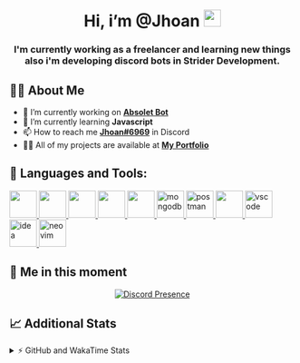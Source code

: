 <h1 align="center">Hi, i’m @Jhoan <img src="https://i.imgur.com/ILVRpZm.gif" width="30px"></h1>
<h3 align="center">I'm currently working as a freelancer and learning new things also i'm developing discord bots in Strider Development.</h3>

## 🙋‍♂️ About Me

- 🔭 I’m currently working on **[Absolet Bot](https://strider.cloud)**
- 🌱 I’m currently learning **Javascript**
- 📫 How to reach me **[Jhoan#6969](https://jhoan.monster/)** in Discord
- 👨‍💻 All of my projects are available at **[My Portfolio](https://jhoan.monster)**

## 🚀 Languages and Tools:
<p align="left"> 
    <a href="https://developer.mozilla.org/en-US/docs/Web/JavaScript" target="_blank"> <img src="https://img.icons8.com/color/48/000000/javascript.png" width="48" height="48"/> </a> 
    <a href="https://www.w3.org/html/" target="_blank"> <img src="https://img.icons8.com/color/48/000000/html-5.png" width="48" height="48"/> </a> 
    <a href="https://www.w3schools.com/css/" target="_blank"> <img src="https://img.icons8.com/color/48/000000/css3.png" width="48" height="48"/> </a> 
    <a href="https://getbootstrap.com" target="_blank"> <img src="https://img.icons8.com/color/48/000000/bootstrap.png" width="48" height="48"/> </a> 
    <a href="https://nodejs.org" target="_blank"> <img src="https://i.imgur.com/XX8lvL7.png" width="48" height="48"/> </a> 
    <a href="https://www.mongodb.com/" target="_blank"> <img src="https://i.imgur.com/nRtS3AN.png" alt="mongodb" width="48" height="48"/> </a> 
    <a href="https://postman.com" target="_blank"> <img src="https://www.vectorlogo.zone/logos/getpostman/getpostman-icon.svg" alt="postman" width="48" height="48"/> </a>   
    <a href="https://git-scm.com/" target="_blank"> <img src="https://img.icons8.com/color/48/000000/git.png" width="48" height="48"/> </a> 
    <a href="https://code.visualstudio.com" target="_blank" > <img src="https://upload.wikimedia.org/wikipedia/commons/thumb/9/9a/Visual_Studio_Code_1.35_icon.svg/2048px-Visual_Studio_Code_1.35_icon.svg.png" alt="vscode" width="48" height="48"> </a>
    <a href="https://www.jetbrains.com/es-es/idea/" target="_blank" > <img src="https://resources.jetbrains.com/storage/products/intellij-idea/img/meta/intellij-idea_logo_300x300.png" alt="idea" width="48" height="48"> </a>
    <a href="https://neovim.io" target="_blank"> <img src="https://icons.iconarchive.com/icons/papirus-team/papirus-apps/512/nvim-icon.png" alt="neovim" width="48" height="48"/> </a>
</p>
  
## 👤 Me in this moment
<p align="center">
    <a href="https://discord.com/users/852617426591154177" target="_blank" rel="nofollow">
        <img src="https://lanyard-profile-readme.vercel.app/api/852617426591154177?idleMessage=Probably%20coding%20Absolet..." alt="Discord Presence" align="center">
    </a>
</p>

## 📈 Additional Stats
<details>
    <summary>⚡ GitHub and WakaTime Stats</summary>
    <br/>

<!--START_SECTION:waka-->
![Code Time](http://img.shields.io/badge/Code%20Time-82%20hrs%2040%20mins-blue)

**🐱 My GitHub Data** 

> 🏆 374 Contributions in the Year 2022
 > 
> 📦 18.9 kB Used in GitHub's Storage 
 > 
> 💼 Opted to Hire
 > 
> 📜 4 Public Repositories 
 > 
> 🔑 12 Private Repositories  
 > 
**I'm a Night 🦉** 

```text
🌞 Morning    30 commits     ██░░░░░░░░░░░░░░░░░░░░░░░   7.79% 
🌆 Daytime    161 commits    ██████████░░░░░░░░░░░░░░░   41.82% 
🌃 Evening    162 commits    ██████████░░░░░░░░░░░░░░░   42.08% 
🌙 Night      32 commits     ██░░░░░░░░░░░░░░░░░░░░░░░   8.31%

```
📅 **I'm Most Productive on Saturday** 

```text
Monday       65 commits     ████░░░░░░░░░░░░░░░░░░░░░   16.88% 
Tuesday      45 commits     ███░░░░░░░░░░░░░░░░░░░░░░   11.69% 
Wednesday    68 commits     ████░░░░░░░░░░░░░░░░░░░░░   17.66% 
Thursday     20 commits     █░░░░░░░░░░░░░░░░░░░░░░░░   5.19% 
Friday       18 commits     █░░░░░░░░░░░░░░░░░░░░░░░░   4.68% 
Saturday     109 commits    ███████░░░░░░░░░░░░░░░░░░   28.31% 
Sunday       60 commits     ████░░░░░░░░░░░░░░░░░░░░░   15.58%

```


📊 **This Week I Spent My Time On** 

```text
⌚︎ Time Zone: America/Bogota

💬 Programming Languages: 
JavaScript               7 hrs 37 mins       ████████████████████░░░░░   81.61% 
YAML                     54 mins             ██░░░░░░░░░░░░░░░░░░░░░░░   9.69% 
JSON                     24 mins             █░░░░░░░░░░░░░░░░░░░░░░░░   4.3% 
HTML                     10 mins             ░░░░░░░░░░░░░░░░░░░░░░░░░   1.95% 
Bash                     7 mins              ░░░░░░░░░░░░░░░░░░░░░░░░░   1.38%

🔥 Editors: 
VS Code                  9 hrs 12 mins       ████████████████████████░   98.62% 
Neovim                   7 mins              ░░░░░░░░░░░░░░░░░░░░░░░░░   1.38%

🐱‍💻 Projects: 
Fium Bot                 4 hrs 38 mins       ████████████░░░░░░░░░░░░░   49.73% 
Nasgar Bot               3 hrs 31 mins       █████████░░░░░░░░░░░░░░░░   37.71% 
Cloudly                  33 mins             █░░░░░░░░░░░░░░░░░░░░░░░░   6.0% 
Unknown Project          28 mins             █░░░░░░░░░░░░░░░░░░░░░░░░   5.05% 
Game Bot                 5 mins              ░░░░░░░░░░░░░░░░░░░░░░░░░   1.06%

💻 Operating System: 
Linux                    9 hrs 20 mins       █████████████████████████   100.0%

```

**I Mostly Code in JavaScript** 

```text
JavaScript               9 repos             █████████████████░░░░░░░░   69.23% 
Java                     2 repos             ███░░░░░░░░░░░░░░░░░░░░░░   15.38% 
SCSS                     1 repo              ██░░░░░░░░░░░░░░░░░░░░░░░   7.69% 
TypeScript               1 repo              ██░░░░░░░░░░░░░░░░░░░░░░░   7.69%

```



 Last Updated on 16/05/2022 19:11:42 UTC
<!--END_SECTION:waka-->
</details>
